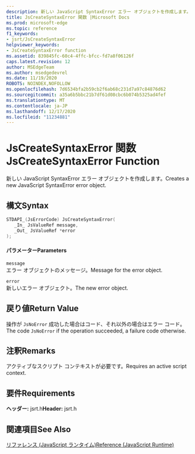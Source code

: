 ```yaml
---
description: 新しい JavaScript SyntaxError エラー オブジェクトを作成します。
title: JsCreateSyntaxError 関数 |Microsoft Docs
ms.prod: microsoft-edge
ms.topic: reference
f1_keywords:
- jsrt/JsCreateSyntaxError
helpviewer_keywords:
- JsCreateSyntaxError function
ms.assetid: 839845fc-60c4-4ffc-bfcc-fd7a8f06126f
caps.latest.revision: 12
author: MSEdgeTeam
ms.author: msedgedevrel
ms.date: 11/19/2020
ROBOTS: NOINDEX,NOFOLLOW
ms.openlocfilehash: 7d6534bfa2b59cb2f6ab68c231d7a97c84876d62
ms.sourcegitcommit: a35a6b5bbc21b7df61d08cbc6b074b5325ad4fef
ms.translationtype: MT
ms.contentlocale: ja-JP
ms.lasthandoff: 12/17/2020
ms.locfileid: "11234881"
---
```

# <span data-ttu-id="f3c1d-103">JsCreateSyntaxError 関数</span><span class="sxs-lookup"><span data-stu-id="f3c1d-103">JsCreateSyntaxError Function</span></span>

<span data-ttu-id="f3c1d-104">新しい JavaScript SyntaxError エラー オブジェクトを作成します。</span><span class="sxs-lookup"><span data-stu-id="f3c1d-104">Creates a new JavaScript SyntaxError error object.</span></span>  
  
## <span data-ttu-id="f3c1d-105">構文</span><span class="sxs-lookup"><span data-stu-id="f3c1d-105">Syntax</span></span>  
  
```cpp  
STDAPI_(JsErrorCode) JsCreateSyntaxError(  
   _In_ JsValueRef message,  
   _Out_ JsValueRef *error  
);  
```  
  
#### <span data-ttu-id="f3c1d-106">パラメーター</span><span class="sxs-lookup"><span data-stu-id="f3c1d-106">Parameters</span></span>  
 `message`  
 <span data-ttu-id="f3c1d-107">エラー オブジェクトのメッセージ。</span><span class="sxs-lookup"><span data-stu-id="f3c1d-107">Message for the error object.</span></span>  
  
 `error`  
 <span data-ttu-id="f3c1d-108">新しいエラー オブジェクト。</span><span class="sxs-lookup"><span data-stu-id="f3c1d-108">The new error object.</span></span>  
  
## <span data-ttu-id="f3c1d-109">戻り値</span><span class="sxs-lookup"><span data-stu-id="f3c1d-109">Return Value</span></span>  
 <span data-ttu-id="f3c1d-110">操作が `JsNoError` 成功した場合はコード、それ以外の場合はエラー コード。</span><span class="sxs-lookup"><span data-stu-id="f3c1d-110">The code `JsNoError` if the operation succeeded, a failure code otherwise.</span></span>  
  
## <span data-ttu-id="f3c1d-111">注釈</span><span class="sxs-lookup"><span data-stu-id="f3c1d-111">Remarks</span></span>  
 <span data-ttu-id="f3c1d-112">アクティブなスクリプト コンテキストが必要です。</span><span class="sxs-lookup"><span data-stu-id="f3c1d-112">Requires an active script context.</span></span>  
  
## <span data-ttu-id="f3c1d-113">要件</span><span class="sxs-lookup"><span data-stu-id="f3c1d-113">Requirements</span></span>  
 <span data-ttu-id="f3c1d-114">**ヘッダー:** jsrt.h</span><span class="sxs-lookup"><span data-stu-id="f3c1d-114">**Header:** jsrt.h</span></span>  
  
## <span data-ttu-id="f3c1d-115">関連項目</span><span class="sxs-lookup"><span data-stu-id="f3c1d-115">See Also</span></span>  
 [<span data-ttu-id="f3c1d-116">リファレンス (JavaScript ランタイム)</span><span class="sxs-lookup"><span data-stu-id="f3c1d-116">Reference (JavaScript Runtime)</span></span>](../chakra-hosting/reference-javascript-runtime.md)
